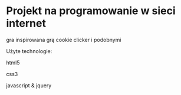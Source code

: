 # Projekt na programowanie w sieci internet

gra inspirowana grą cookie clicker i podobnymi

Użyte technologie:

html5

css3

javascript & jquery
